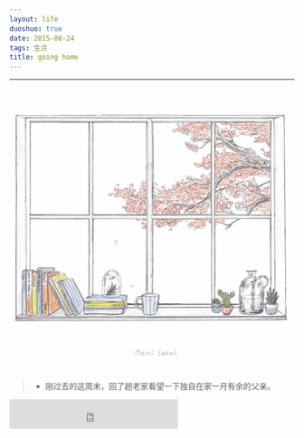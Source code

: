 ```yaml
---
layout: life
duoshuo: true
date: 2015-08-24
tags: 生活
title: going home
---
```


*******

![goinghome](/life/2015/2015res/2015-08-24.gif)

> * 刚过去的这周末，回了趟老家看望一下独自在家一月有余的父亲。

<iframe frameborder="no" border="0" marginwidth="0" marginheight="0" width=298 height=52 src="http://music.163.com/outchain/player?type=2&id=3987038&auto=1&height=32"></iframe>

